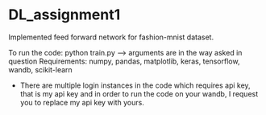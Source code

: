 # DL_assignment1
Implemented feed forward network for fashion-mnist dataset.

To run the code:
python train.py <arguments> 
--> arguments are in the way asked in question
Requirements:
numpy, pandas, matplotlib, keras, tensorflow, wandb, scikit-learn
* There are multiple login instances in the code which requires api key, that is my api key and in order to run the code on your wandb, I request you to replace my api key with yours.